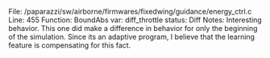 File: /paparazzi/sw/airborne/firmwares/fixedwing/guidance/energy_ctrl.c
Line: 455
Function: BoundAbs
var: diff_throttle
status: Diff
Notes: Interesting behavior. This one did make a difference in behavior for only the beginning of the simulation. Since its an adaptive program, I believe that the learning feature is compensating for this fact.
